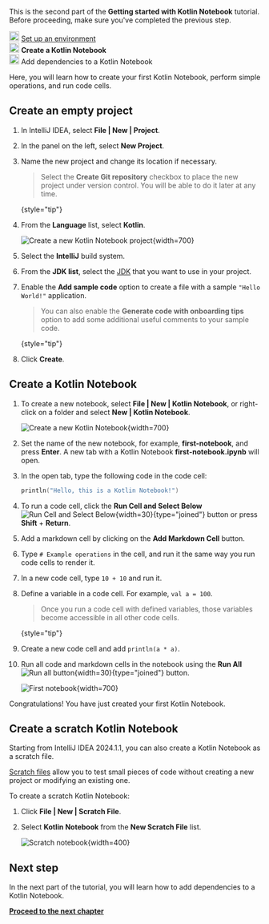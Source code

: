 [//]: # (title: Create your first Kotlin Notebook)

<tldr>
   <p>This is the second part of the <strong>Getting started with Kotlin Notebook</strong> tutorial. Before proceeding, make sure you've completed the previous step.</p>
   <p><img src="icon-1-done.svg" width="20" alt="First step"/> <a href="kotlin-notebook-set-up-env.md">Set up an environment</a><br/>
      <img src="icon-2.svg" width="20" alt="Second step"/> <strong>Create a Kotlin Notebook</strong><br/>
      <img src="icon-3-todo.svg" width="20" alt="Third step"/> Add dependencies to a Kotlin Notebook<br/>
  </p>
</tldr>

Here, you will learn how to create your first Kotlin Notebook, perform simple operations, and run code cells. 

## Create an empty project

1. In IntelliJ IDEA, select **File | New | Project**.
2. In the panel on the left, select **New Project**. 
3. Name the new project and change its location if necessary.

   > Select the **Create Git repository** checkbox to place the new project under version control. 
   > You will be able to do it later at any time.
   > 
   {style="tip"}

4. From the **Language** list, select **Kotlin**.

   ![Create a new Kotlin Notebook project](new-notebook-project.png){width=700}

5. Select the **IntelliJ** build system.
6. From the **JDK list**, select the [JDK](https://www.oracle.com/java/technologies/downloads/) that you want to use in your project.
7. Enable the **Add sample code** option to create a file with a sample `"Hello World!"` application.

   > You can also enable the **Generate code with onboarding tips** option to add some additional useful comments to your sample code.
   > 
   {style="tip"}

8. Click **Create**.

## Create a Kotlin Notebook

1. To create a new notebook, select **File | New | Kotlin Notebook**, or right-click on a folder and select **New | Kotlin Notebook**.

   ![Create a new Kotlin Notebook](new-notebook.png){width=700}

2. Set the name of the new notebook, for example, **first-notebook**, and press **Enter**.
   A new tab with a Kotlin Notebook **first-notebook.ipynb** will open.
3. In the open tab, type the following code in the code cell:

   ```kotlin
   println("Hello, this is a Kotlin Notebook!")
   ```
4. To run a code cell, click the **Run Cell and Select Below** ![Run Cell and Select Below](run-cell-and-select-below.png){width=30}{type="joined"} button or press **Shift** + **Return**.
5. Add a markdown cell by clicking on the **Add Markdown Cell** button. 
6. Type `# Example operations` in the cell, and run it the same way you run code cells to render it.
7. In a new code cell, type `10 + 10` and run it.
8. Define a variable in a code cell. For example, `val a = 100`. 

   > Once you run a code cell with defined variables, those variables become accessible in all other code cells.
   > 
   {style="tip"}

9. Create a new code cell and add `println(a * a)`.
10. Run all code and markdown cells in the notebook using the **Run All** ![Run all button](run-all-button.png){width=30}{type="joined"} button.

    ![First notebook](first-notebook.png){width=700}

Congratulations! You have just created your first Kotlin Notebook.

## Create a scratch Kotlin Notebook

Starting from IntelliJ IDEA 2024.1.1, you can also create a Kotlin Notebook as a scratch file.

[Scratch files](https://www.jetbrains.com/help/idea/scratches.html#create-scratch-file) allow 
you to test small pieces of code without creating a new project or modifying an existing one.

To create a scratch Kotlin Notebook:

1. Click **File | New | Scratch File**.
2. Select **Kotlin Notebook** from the **New Scratch File** list.

   ![Scratch notebook](kotlin-notebook-scratch-file.png){width=400}

## Next step

In the next part of the tutorial, you will learn how to add dependencies to a Kotlin Notebook.

**[Proceed to the next chapter](kotlin-notebook-add-dependencies.md)**
